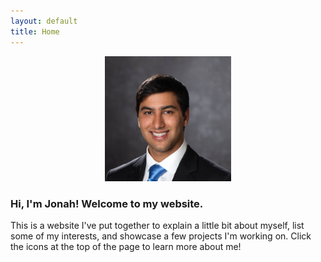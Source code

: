 ```yaml
---
layout: default
title: Home
---
```

<style type="text/css">
	
	.container {
		display: inline-block;
		width: 100%;
	}

	#frontpagephoto {
		box-sizing: border-box;
	}

	.overlay {
	  position: absolute;
	  display: inline;
	  opacity: 0;
	  transition: 0.3s ease;
	  background-color: #000000;
	}

	.overlay:hover {
		opacity: 0.5;
	}

/*	#otext {
	  color: white;
	  font-size: 20px;
	  position: absolute;
	  top: 10%;
	  left: 4%;
	}*/
	

</style>

<div style="text-align: center;">
<img src="jonah.jpg" width="40%"/>
</div>

<h3>Hi, I'm Jonah! Welcome to my website.</h3>

<p>
	This is a website I've put together to explain a little bit about myself, list some of my interests, and showcase a few projects I'm working on. Click the icons at the top of the page to learn more about me!
</p>

